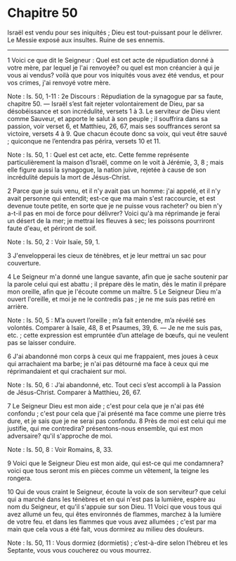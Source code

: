 # Chapitre 50

Israël est vendu pour ses iniquités ; Dieu est tout-puissant pour le délivrer.
Le Messie exposé aux insultes.
Ruine de ses ennemis.

***

1 Voici ce que dit le Seigneur : Quel est cet acte de répudiation donné à votre mère, par lequel je l'ai renvoyée? ou quel est mon créancier à qui je vous ai vendus? voilà que pour vos iniquités vous avez été vendus, et pour vos crimes, j'ai renvoyé votre mère.

<span class="bible-note">Note : </span> Is. 50, 1-11 : 2e Discours : Répudiation de la synagogue par sa faute, chapitre 50. ― Israël s’est fait rejeter volontairement de Dieu, par sa désobéissance et son incrédulité, versets 1 à 3. Le serviteur de Dieu vient comme Sauveur, et apporte le salut à son peuple ; il souffrira dans sa passion, voir verset 6, et Matthieu, 26, 67, mais ses souffrances seront sa victoire, versets 4 à 9. Que chacun écoute donc sa voix, qui veut être sauvé ; quiconque ne l’entendra pas périra, versets 10 et 11.

<span class="bible-note">Note : </span> Is. 50, 1 : Quel est cet acte, etc. Cette femme représente particulièrement la maison d’Israël, comme on le voit à Jérémie, 3, 8 ; mais elle figure aussi la synagogue, la nation juive, rejetée à cause de son incrédulité depuis la mort de Jésus-Christ.


2 Parce que je suis venu, et il n'y avait pas un homme: j'ai appelé, et il n'y avait personne qui entendit; est-ce que ma main s'est raccourcie, et est devenue toute petite, en sorte que je ne puisse vous racheter? ou bien n'y a-t-il pas en moi de force pour délivrer? Voici qu'à ma réprimande je ferai un désert de la mer; je mettrai les fleuves à sec; les poissons pourriront faute d'eau, et périront de soif.

<span class="bible-note">Note : </span> Is. 50, 2 : Voir Isaïe, 59, 1.

3 J'envelopperai les cieux de ténèbres, et je leur mettrai un sac pour couverture.


4 Le Seigneur m'a donné une langue savante, afin que je sache soutenir par la parole celui qui est abattu ; il prépare dès le matin, dès le matin il prépare mon oreille, afin que je l'écoute comme un maître. 5 Le Seigneur Dieu m'a ouvert l'oreille, et moi je ne le contredis pas ; je ne me suis pas retiré en arrière.

<span class="bible-note">Note : </span> Is. 50, 5 : M’a ouvert l’oreille ; m’a fait entendre, m’a révélé ses volontés. Comparer à Isaïe, 48, 8 et Psaumes, 39, 6. ― Je ne me suis pas, etc. ; cette expression est empruntée d’un attelage de bœufs, qui ne veulent pas se laisser conduire.

6 J'ai abandonné mon corps à ceux qui me frappaient, mes joues à ceux qui arrachaient ma barbe; je n'ai pas détourné ma face à ceux qui me réprimandaient et qui crachaient sur moi.

<span class="bible-note">Note : </span> Is. 50, 6 : J’ai abandonné, etc. Tout ceci s’est accompli à la Passion de Jésus-Christ. Comparer à Matthieu, 26, 67.


7 Le Seigneur Dieu est mon aide ; c'est pour cela que je n'ai pas été confondu ; c'est pour cela que j'ai présenté ma face comme une pierre très dure, et je sais que je ne serai pas confondu. 8 Près de moi est celui qui me justifie, qui me contredira? présentons-nous ensemble, qui est mon adversaire? qu'il s'approche de moi.

<span class="bible-note">Note : </span> Is. 50, 8 : Voir Romains, 8, 33.

9 Voici que le Seigneur Dieu est mon aide, qui est-ce qui me condamnera? voici que tous seront mis en pièces comme un vêtement, la teigne les rongera.


10 Qui de vous craint le Seigneur, écoute la voix de son serviteur? que celui qui a marché dans les ténèbres et en qui n'est pas la lumière, espère au nom du Seigneur, et qu'il s'appuie sur son Dieu. 11 Voici que vous tous qui avez allumé un feu, qui êtes environnés de flammes, marchez à la lumière de votre feu. et dans les flammes que vous avez allumées ; c'est par ma main que cela vous a été fait, vous dormirez au milieu des douleurs.

<span class="bible-note">Note : </span> Is. 50, 11 : Vous dormiez (dormietis) ; c’est-à-dire selon l’hébreu et les Septante, vous vous coucherez ou vous mourrez.

